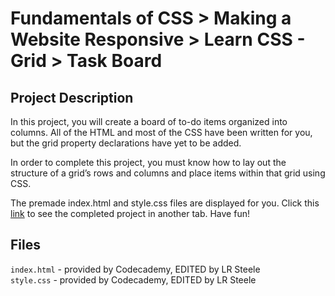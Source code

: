 # Fundamentals of CSS > Making a Website Responsive > Learn CSS - Grid > Task Board
## Project Description
In this project, you will create a board of to-do items organized into columns.
All of the HTML and most of the CSS have been written for you, but the grid 
property declarations have yet to be added.

In order to complete this project, you must know how to lay out the structure 
of a grid’s rows and columns and place items within that grid using CSS.

The premade index.html and style.css files are displayed for you. Click this
[link](https://content.codecademy.com/courses/learn-css-grid/project-ii/index.html?_gl=1*11uck3h*_gcl_aw*R0NMLjE3MTgyMDM0NzUuQ2p3S0NBandqcVd6QmhBcUVpd0FRbXRnVHdWdEt6QnJYMExWWUhpUEgweHAxYWxfelhnT2xXNmc3SnczUTJrM3M5d2k1SDlWdEREMndob0NpVXdRQXZEX0J3RQ..*_gcl_au*MzE0NzM3MDIwLjE3MTgxMzA3ODg.*_ga*MzgyODM0ODgxMy4xNzE4MTMwNzgz*_ga_3LRZM6TM9L*MTcyNTYzNzUwMi4xMTEuMS4xNzI1NjQwNjE4LjU3LjAuMA..) 
to see the completed project in another tab. Have fun!

## Files
`index.html` - provided by Codecademy, EDITED by LR Steele  
`style.css` - provided by Codecademy, EDITED by LR Steele